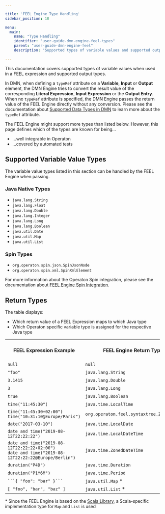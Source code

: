 ```yaml
---

title: 'FEEL Engine Type Handling'
sidebar_position: 10

menu:
  main:
    name: "Type Handling"
    identifier: "user-guide-dmn-engine-feel-types"
    parent: "user-guide-dmn-engine-feel"
    description: "Supported types of variable values and supported output types"

---
```


This documentation covers supported types of variable values when used in a FEEL expression and
supported output types.

In DMN, when defining a `typeRef` attribute on a **Variable**, **Input** or **Output** element, the
DMN Engine tries to convert the result value of the corresponding **Literal Expression**,
**Input Expression** or the **Output Entry**. When no `typeRef` attribute is specified, the DMN
Engine passes the return value of the FEEL Engine directly without any conversion. Please see the
documentation about [Supported Data Types in DMN] to learn more about the `typeRef` attribute.

The FEEL Engine might support more types than listed below. However, this page defines
which of the types are known for being...

* ...well integrable in Operaton
* ...covered by automated tests

## Supported Variable Value Types

The variable value types listed in this section can be handled by the FEEL Engine when passing.

### Java Native Types

* `java.lang.String`
* `java.lang.Float`
* `java.lang.Double`
* `java.lang.Integer`
* `java.lang.Long`
* `java.lang.Boolean`
* `java.util.Date`
* `java.util.Map`
* `java.util.List`

### Spin Types

* `org.operaton.spin.json.SpinJsonNode`
* `org.operaton.spin.xml.SpinXmlElement`

For more information about the Operaton Spin integration, please see the documentation about
[FEEL Engine Spin Integration].

## Return Types

The table displays:

* Which return value of a FEEL Expression maps to which Java type
* Which Operaton specific variable type is assigned for the respective Java type

<table class="table table-striped">
  <tr>
    <th>FEEL Expression Example</th>
    <th>FEEL Engine Return Type</th>
    <th>Operaton Variable Type</th>
  </tr>
  <tr>
    <td><code>null</code></td>
    <td><code>null</code></td>
    <td>null</td>
  </tr>
  <tr>
    <td><code>"foo"</code></td>
    <td><code>java.lang.String</code></td>
    <td>string</td>
  </tr>
  <tr>
    <td><code>3.1415</code></td>
    <td><code>java.lang.Double</code></td>
    <td>double</td>
  </tr>
  <tr>
    <td><code>3</code></td>
    <td><code>java.lang.Long</code></td>
    <td>long</td>
  </tr>
  <tr>
    <td><code>true</code></td>
    <td><code>java.lang.Boolean</code></td>
    <td>boolean</td>
  </tr>
  <tr>
    <td><code>time("11:45:30")</code></td>
    <td><code>java.time.LocalTime</code></td>
    <td>object</td>
  </tr>
  <tr>
    <td>
        <code>time("11:45:30+02:00")</code><br/>
        <code>time("10:31:10@Europe/Paris")</code>
    </td>
    <td><code>org.operaton.feel.syntaxtree.ZonedTime</code></td>
    <td>object</td>
  </tr>
  <tr>
    <td><code>date("2017-03-10")</code></td>
    <td><code>java.time.LocalDate</code></td>
    <td>object</td>
  </tr>
  <tr>
    <td><code>date and time("2019-08-12T22:22:22")</code></td>
    <td><code>java.time.LocalDateTime</code></td>
    <td>object</td>
  </tr>
  <tr>
    <td>
        <code>date and time("2019-08-12T22:22:22+02:00")</code><br/>
        <code>date and time("2019-08-12T22:22:22@Europe/Berlin")</code>
    </td>
    <td><code>java.time.ZonedDateTime</code></td>
    <td>object</td>
  </tr>
  <tr>
    <td><code>duration("P4D")</code></td>
    <td><code>java.time.Duration</code></td>
    <td>object</td>
  </tr>
  <tr>
    <td><code>duration("P1Y6M")</code></td>
    <td><code>java.time.Period</code></td>
    <td>object</td>
  </tr>
  <tr>
    <td><code>```{ "foo": "bar" }```</code></td>
    <td><code>java.util.Map</code> *</td>
    <td>object</td>
  </tr>
  <tr>
    <td><code>[ "foo", "bar", "baz" ]</code></td>
    <td><code>java.util.List</code> *</td>
    <td>object</td>
  </tr>
</table>

\* Since the FEEL Engine is based on the [Scala Library], a Scala-specific implementation type for
`Map` and `List` is used

[Supported Data Types in DMN]: ../../../user-guide/dmn-engine/data-types.md#supported-data-types
[FEEL Engine Spin Integration]: ../../../user-guide/dmn-engine/feel/spin-integration.md
[Scala Library]: https://www.scala-lang.org/
